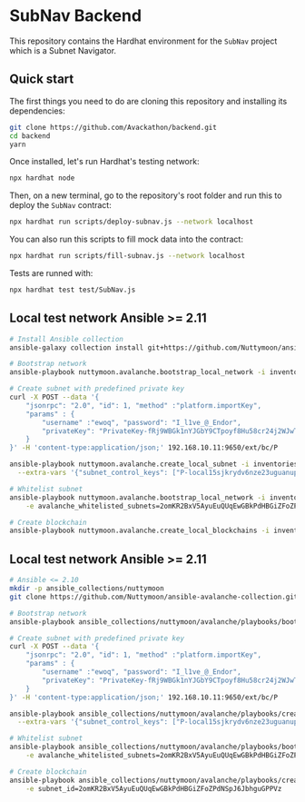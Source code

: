 # SubNav Backend

This repository contains the Hardhat environment for the `SubNav` project which is a Subnet Navigator.

## Quick start

The first things you need to do are cloning this repository and installing its
dependencies:

```sh
git clone https://github.com/Avackathon/backend.git
cd backend
yarn
```

Once installed, let's run Hardhat's testing network:

```sh
npx hardhat node
```

Then, on a new terminal, go to the repository's root folder and run this to deploy the `SubNav` contract:

```sh
npx hardhat run scripts/deploy-subnav.js --network localhost
```

You can also run this scripts to fill mock data into the contract:

```sh
npx hardhat run scripts/fill-subnav.js --network localhost
```

Tests are runned with:

```sh
npx hardhat test test/SubNav.js
```

## Local test network Ansible >= 2.11

```sh
# Install Ansible collection
ansible-galaxy collection install git+https://github.com/Nuttymoon/ansible-avalanche-collection.git

# Bootstrap network
ansible-playbook nuttymoon.avalanche.bootstrap_local_network -i inventories/local

# Create subnet with predefined private key
curl -X POST --data '{
	"jsonrpc": "2.0", "id": 1, "method" :"platform.importKey",
	"params" : {
		"username" :"ewoq", "password": "I_l1ve_@_Endor",
		"privateKey": "PrivateKey-fRj9WBGk1nYJGbY9CTpoyf8Hu58cr24j2WJwThePLas5bu8eU"
	}
}' -H 'content-type:application/json;' 192.168.10.11:9650/ext/bc/P

ansible-playbook nuttymoon.avalanche.create_local_subnet -i inventories/local \
  --extra-vars '{"subnet_control_keys": ["P-local15sjkrydv6nze23uguanupg4plgut9dzuvxq5je"]}'

# Whitelist subnet
ansible-playbook nuttymoon.avalanche.bootstrap_local_network -i inventories/local \
    -e avalanche_whitelisted_subnets=2omKR2BxV5AyuEuQUqEwGBkPdHBGiZFoZPdNSpJ6JbhguGPPVz

# Create blockchain
ansible-playbook nuttymoon.avalanche.create_local_blockchains -i inventories/local -e subnet_id=2omKR2BxV5AyuEuQUqEwGBkPdHBGiZFoZPdNSpJ6JbhguGPPVz
```

## Local test network Ansible >= 2.11

```sh
# Ansible <= 2.10
mkdir -p ansible_collections/nuttymoon
git clone https://github.com/Nuttymoon/ansible-avalanche-collection.git ansible_collections/nuttymoon/avalanche

# Bootstrap network
ansible-playbook ansible_collections/nuttymoon/avalanche/playbooks/bootstrap_local_network.yml -i inventories/local

# Create subnet with predefined private key
curl -X POST --data '{
	"jsonrpc": "2.0", "id": 1, "method" :"platform.importKey",
	"params" : {
		"username" :"ewoq", "password": "I_l1ve_@_Endor",
		"privateKey": "PrivateKey-fRj9WBGk1nYJGbY9CTpoyf8Hu58cr24j2WJwThePLas5bu8eU"
	}
}' -H 'content-type:application/json;' 192.168.10.11:9650/ext/bc/P

ansible-playbook ansible_collections/nuttymoon/avalanche/playbooks/create_local_subnet.yml -i inventories/local \
  --extra-vars '{"subnet_control_keys": ["P-local15sjkrydv6nze23uguanupg4plgut9dzuvxq5je"]}'

# Whitelist subnet
ansible-playbook ansible_collections/nuttymoon/avalanche/playbooks/bootstrap_local_network.yml -i inventories/local \
    -e avalanche_whitelisted_subnets=2omKR2BxV5AyuEuQUqEwGBkPdHBGiZFoZPdNSpJ6JbhguGPPVz

# Create blockchain
ansible-playbook ansible_collections/nuttymoon/avalanche/playbooks/create_local_blockchains.yml -i inventories/local \
    -e subnet_id=2omKR2BxV5AyuEuQUqEwGBkPdHBGiZFoZPdNSpJ6JbhguGPPVz
```
